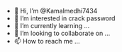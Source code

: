- 👋 Hi, I’m @Kamalmedhi7434
- 👀 I’m interested in crack password
- 🌱 I’m currently learning ...
- 💞️ I’m looking to collaborate on ...
- 📫 How to reach me ...

<!---
Kamalmedhi7434/Kamalmedhi7434 is a ✨ special ✨ repository because its `README.md` (this file) appears on your GitHub profile.
You can click the Preview link to take a look at your changes.
--->

